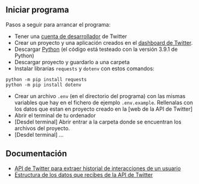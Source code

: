 ## Iniciar programa

Pasos a seguir para arrancar el programa:
- Tener una [cuenta de desarrollador](https://developer.twitter.com/en/apply-for-access) de Twitter
- Crear un proyecto y una aplicación creados en el [dashboard de Twitter](https://developer.twitter.com/en/portal/dashboard).
- Descargar [Python](https://www.python.org/downloads/) (el código está testeado con la versión 3.9.1 de Python)
- Descargar proyecto y guardarlo a una carpeta
- Instalar librarías `requests` y `dotenv` con estos comandos:
```
python -m pip install requests
python -m pip install dotenv
```
- Crear un archivo `.env` (en el directorio del programa) con las mismas variables que hay en el fichero de ejemplo `.env.example`. Rellenalas con los datos que estan en proyecto creado en la [web de la API de Twitter]
- Abrir el terminal de tu ordenador
- [Desdel terminal] Abrir entrar a la carpeta donde se encuentran los archivos del proyecto.
- [Desdel terminal] ...

## Documentación
- [API de Twitter para extraer historial de interacciones de un usuario](https://developer.twitter.com/en/docs/twitter-api/tweets/timelines/api-reference/get-users-id-tweets) 
- [Estructura de los datos que recibes de la API de Twitter](https://developer.twitter.com/en/docs/twitter-api/data-dictionary/introduction)
